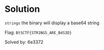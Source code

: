 # Solution

`strings` the binary will display a base64 string

Flag: `BtSCTF{STR1NG5_ARE_B4S3D}`

Solved by: 6e3372